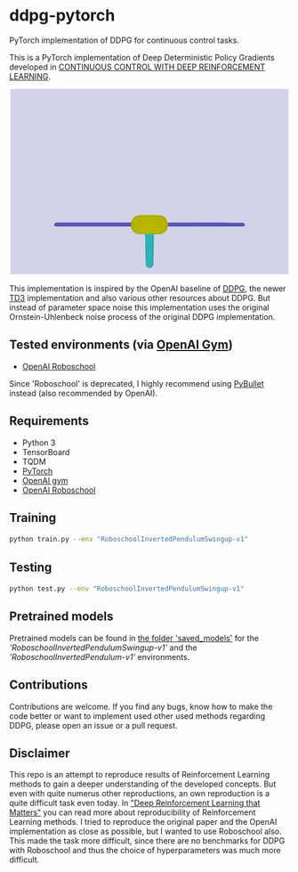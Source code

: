 # ddpg-pytorch
PyTorch implementation of DDPG for continuous control tasks.

This is a PyTorch implementation of Deep Deterministic Policy Gradients developed in [CONTINUOUS CONTROL WITH DEEP REINFORCEMENT LEARNING](https://arxiv.org/abs/1509.02971).

<p align="center"> 
<img src="_assets/roboschool_swingup.gif">
</p>

This implementation is inspired by the OpenAI baseline of [DDPG](https://github.com/openai/baselines/tree/master/baselines/ddpg), the newer [TD3](https://github.com/sfujim/TD3) implementation and also various other resources about DDPG. But instead of parameter space noise this implementation uses the original Ornstein-Uhlenbeck noise process of the original DDPG implementation.

## Tested environments (via [OpenAI Gym](https://gym.openai.com))

* [OpenAI Roboschool](https://github.com/openai/roboschool)

Since 'Roboschool' is deprecated, I highly recommend using [PyBullet](http://pybullet.org) instead (also recommended by OpenAI).

## Requirements

* Python 3
* TensorBoard
* TQDM
* [PyTorch](http://pytorch.org/)
* [OpenAI gym](https://github.com/openai/baselines)
* [OpenAI Roboschool](https://github.com/openai/baselines)

## Training

```bash
python train.py --env "RoboschoolInvertedPendulumSwingup-v1"
```

## Testing

```bash
python test.py --env "RoboschoolInvertedPendulumSwingup-v1"
```

## Pretrained models

Pretrained models can be found in [the folder 'saved_models'](saved_models/) for the *'RoboschoolInvertedPendulumSwingup-v1'* and the *'RoboschoolInvertedPendulum-v1'* environments.

## Contributions

Contributions are welcome. If you find any bugs, know how to make the code better or want to implement used other used methods regarding DDPG, please open an issue or a pull request.

## Disclaimer

This repo is an attempt to reproduce results of Reinforcement Learning methods to gain a deeper understanding of the developed concepts. But even with quite numerus other reproductions, an own reproduction is a quite difficult task even today. In ["Deep Reinforcement Learning that Matters"](https://arxiv.org/abs/1709.06560) you can read more about reproducibility of Reinforcement Learning methods. I tried to reproduce the original paper and the OpenAI implementation as close as possible, but I wanted to use Roboschool also. This made the task more difficult, since there are no benchmarks for DDPG with Roboschool and thus the choice of hyperparameters was much more difficult.
